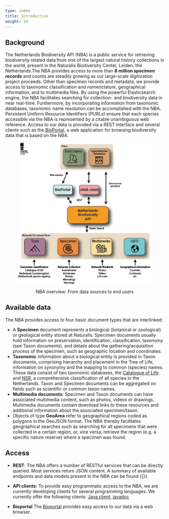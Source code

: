 ```yaml
---
type: index
title: Introduction
weight: 10
---
```


## Background

The Netherlands Biodiversity API (NBA) is a public service for retrieving biodiversity 
related data from one of the largest natural history collections in the world, present 
in the Naturalis Biodiversity Center, Leiden, the Netherlands.The NBA provides access to 
more than **8 million specimen records** and counts are steadily growing as our large-scale digitization 
project proceeds. Other than specimen records and metadata, we provide access to taxonomic 
classification and nomenclature, geographical information, and to multimedia files. By using 
the powerful Elasticsearch engine, the NBA facilitates searching for collection- and 
biodiversity data in near real-time. Furthermore, by incorporating information from 
taxonomic databases, taxonomic name resolution can be accomplished with the NBA. 
Persistent Uniform Resource Identifiers (PURLs) ensure that each species accessible 
via the NBA is represented by a citable unambiguous web reference. Access to our data is provided 
via a REST interface and several clients such as the [BioPortal](http://bioportal.naturalis.nl/"), 
a web application for browsing biodiversity data that is based on the NBA.


<!-- {{< figure src="https://github.com/naturalis/nba-docs/raw/V2_master/static/images/overview.png" class="alignright" title="NBA overview: From data sources to end users" >}} -->

<figure>
<div style="text-align: center;">
	<p><img src="https://github.com/naturalis/nba-docs/raw/V2_master/static/images/overview.png" align="center"
		alt="overview" width=500>
		<figcaption>NBA overview: From data sources to end users</figcaption>
	</div>
</figure>


## Available data
The NBA provides access to four basic document types that are interlinked:

* A **Specimen** document represents a biological (botanical or zoological) or 
  geological entity stored at Naturalis. Specimen documents usually hold information 
  on preservation, identification, classification, taxonomy (see Taxon documents), and 
  details about the gathering/acquisition process of the specimen, such as 
  geographic location and coordinates.
* **Taxonomic** information about a biological entity is provided in Taxon documents, 
  comprising hierarchy and placement in the Tree of Life, information on synonymy and the 
  mapping to common (species) names. These data consist of two taxonomic databases, 
  the [Catalogue of Life](http://www.catalogueoflife.org/) and [NSR](http://www.nederlandsesoorten.nl/), 
  a comprehensive classification of all species in the Netherlands. Taxon and Specimen documents 
  can be aggregated on fields such as scientific or common taxon names.
* **Multimedia documents**: Specimen and Taxon documents can have associated multimedia content, 
  such as photos, videos or drawings. Multimedia documents contain download links to these resources and 
  additional information about the associated specimen/taxon. 
* Objects of type **GeoArea** refer to geographical regions coded as polygons in the GeoJSON format. 
  The NBA thereby facilitates geographical searches such as searching for all specimens that were collected in a 
  certain region, or, vice versa, retrieve the region (e.g. a specific nature reserve) where a specimen was found. 

## Access
* **REST**: The NBA offers a number of RESTful services that can be directly queried. Most services 
  return JSON content. A summary of available endpoints and data models present in the NBA can be found {{<swagger-ui-link text="here">}}. 

* **API clients:** To provide easy programmatic access to the NBA, we are currently developing clients for 
  several programming languages. We currently offer the following clients:
  [Java client](https://github.com/naturalis/naturalis_data_api), [javadoc](http://naturalis.github.io/naturalis_data_api/javadoc/v2/client/)

* **Bioportal**
  The [Bioportal](http://bioportal.naturalis.nl/) provides easy access to our data via a web browser. 

